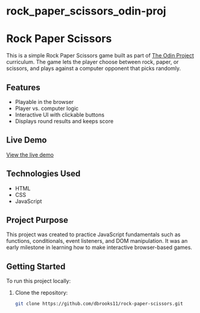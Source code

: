 # rock_paper_scissors_odin-proj

# Rock Paper Scissors

This is a simple Rock Paper Scissors game built as part of [The Odin Project](https://www.theodinproject.com/) curriculum. The game lets the player choose between rock, paper, or scissors, and plays against a computer opponent that picks randomly.

## Features

- Playable in the browser
- Player vs. computer logic
- Interactive UI with clickable buttons
- Displays round results and keeps score

## Live Demo

[View the live demo](https://rockpaperscissors-neon.vercel.app/)

## Technologies Used

- HTML
- CSS
- JavaScript

## Project Purpose

This project was created to practice JavaScript fundamentals such as functions, conditionals, event listeners, and DOM manipulation. It was an early milestone in learning how to make interactive browser-based games.

## Getting Started

To run this project locally:

1. Clone the repository:
   ```bash
   git clone https://github.com/dbrooks11/rock-paper-scissors.git
